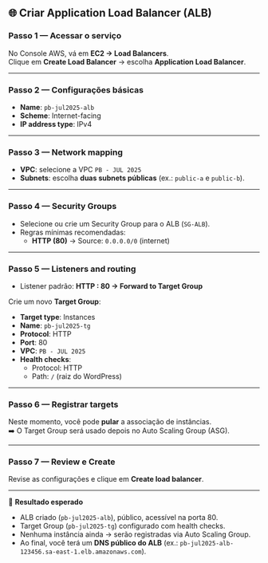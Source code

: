 ## 🌐 Criar Application Load Balancer (ALB)

### Passo 1 — Acessar o serviço
No Console AWS, vá em **EC2 → Load Balancers**.  
Clique em **Create Load Balancer** → escolha **Application Load Balancer**.

---

### Passo 2 — Configurações básicas
- **Name**: `pb-jul2025-alb`  
- **Scheme**: Internet-facing  
- **IP address type**: IPv4  

---

### Passo 3 — Network mapping
- **VPC**: selecione a VPC `PB - JUL 2025`  
- **Subnets**: escolha **duas subnets públicas** (ex.: `public-a` e `public-b`).  

---

### Passo 4 — Security Groups
- Selecione ou crie um Security Group para o ALB (`SG-ALB`).  
- Regras mínimas recomendadas:  
  - **HTTP (80)** → Source: `0.0.0.0/0` (internet)  

---

### Passo 5 — Listeners and routing
- Listener padrão: **HTTP : 80 → Forward to Target Group**  

Crie um novo **Target Group**:  
- **Target type**: Instances  
- **Name**: `pb-jul2025-tg`  
- **Protocol**: HTTP  
- **Port**: 80  
- **VPC**: `PB - JUL 2025`  
- **Health checks**:  
  - Protocol: HTTP  
  - Path: `/` (raiz do WordPress)  

---

### Passo 6 — Registrar targets
Neste momento, você pode **pular** a associação de instâncias.  
➡️ O Target Group será usado depois no Auto Scaling Group (ASG).  

---

### Passo 7 — Review e Create
Revise as configurações e clique em **Create load balancer**.  

---

📌 **Resultado esperado**  
- ALB criado (`pb-jul2025-alb`), público, acessível na porta 80.  
- Target Group (`pb-jul2025-tg`) configurado com health checks.  
- Nenhuma instância ainda → serão registradas via Auto Scaling Group.  
- Ao final, você terá um **DNS público do ALB** (ex.: `pb-jul2025-alb-123456.sa-east-1.elb.amazonaws.com`).  
